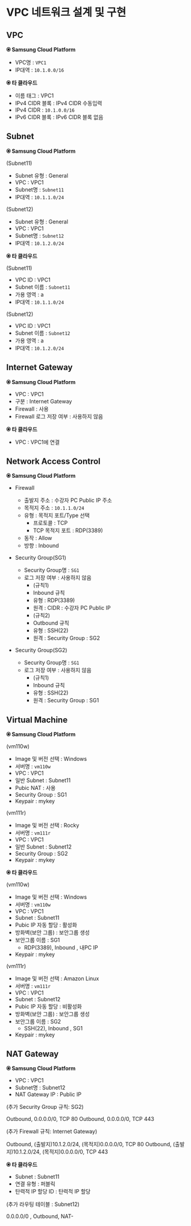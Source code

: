 # VPC 네트워크 설계 및 구현

## VPC 

**&#128906; Samsung Cloud Platform**

- VPC명 : `VPC1`
- IP대역 : `10.1.0.0/16`

**&#128906; 타 클라우드**

- 이름 태그 : VPC1
- IPv4 CIDR 블록 : IPv4 CIDR 수동입력
- IPv4 CIDR : `10.1.0.0/16`
- IPv6 CIDR 블록 : IPv6 CIDR 블록 없음

## Subnet

**&#128906; Samsung Cloud Platform**

(Subnet11)
- Subnet 유형 : General
- VPC : VPC1
- Subnet명 : `Subnet11`
- IP대역 : `10.1.1.0/24`
    
(Subnet12)  
- Subnet 유형 : General
- VPC : VPC1
- Subnet명 : `Subnet12`
- IP대역 : `10.1.2.0/24`
  
**&#128906; 타 클라우드**

(Subnet11)

- VPC ID : VPC1
- Subnet 이름 : `Subnet11`
- 가용 영역 : a
- IP대역 : `10.1.1.0/24`
    
(Subnet12)  

- VPC ID : VPC1
- Subnet 이름 : `Subnet12`
- 가용 영역 : a
- IP대역 : `10.1.2.0/24`

## Internet Gateway

**&#128906; Samsung Cloud Platform**

- VPC : VPC1
- 구분 : Internet Gateway
- Firewall : 사용
- Firewall 로그 저장 여부 : 사용하지 않음
  
**&#128906; 타 클라우드**

- VPC : VPC1에 연결

## Network Access Control

**&#128906; Samsung Cloud Platform**

- Firewall
  - 출발지 주소 : 수강자 PC Public IP 주소
  - 목적지 주소 : `10.1.1.0/24`
  - 유형 : 목적지 포트/Type 선택
     - 프로토콜 : TCP
     - TCP 목적지 포트 : RDP(3389)
  - 동작 : Allow
  - 방향 : Inbound

- Security Group(SG1)
  - Security Group명 : `SG1`
  - 로그 저장 여부 : 사용하지 않음
      - (규칙1)
      - Inbound 규칙
      - 유형 : RDP(3389)
      - 원격 : CIDR : 수강자 PC Public IP
      - (규칙2)
      - Outbound 규칙
      - 유형 : SSH(22)
      - 원격 : Security Group : SG2
    
- Security Group(SG2)
  - Security Group명 : `SG1`
  - 로그 저장 여부 : 사용하지 않음
      - (규칙1)
      - Inbound 규칙
      - 유형 : SSH(22)
      - 원격 : Security Group : SG1
  
## Virtual Machine

**&#128906; Samsung Cloud Platform**

(vm110w)

- Image 및 버전 선택 : Windows
- 서버명 : `vm110w`
- VPC : VPC1
- 일반 Subnet : Subnet11
- Pubic NAT : 사용
- Security Group : SG1
- Keypair : mykey

(vm111r)

- Image 및 버전 선택 : Rocky
- 서버명 : `vm111r`
- VPC : VPC1
- 일반 Subnet : Subnet12
- Security Group : SG2
- Keypair : mykey
  
**&#128906; 타 클라우드**

(vm110w)

- Image 및 버전 선택 : Windows
- 서버명 : `vm110w`
- VPC : VPC1
- Subnet : Subnet11
- Pubic IP 자동 할당 : 활성화
- 방화벽(보안 그룹) : 보안그룹 생성
- 보안그룹 이름 : SG1
  - RDP(3389), Inbound , 내PC IP
- Keypair : mykey

(vm111r)

- Image 및 버전 선택 : Amazon Linux
- 서버명 : `vm111r`
- VPC : VPC1
- Subnet : Subnet12
- Pubic IP 자동 할당 : 비활성화
- 방화벽(보안 그룹) : 보안그룹 생성
- 보안그룹 이름 : SG2
  - SSH(22), Inbound , SG1
- Keypair : mykey

## NAT Gateway 

**&#128906; Samsung Cloud Platform**

- VPC : VPC1
- Subnet명 : Subnet12
- NAT Gateway IP : Public IP

(추가 Security Group 규칙: SG2)

Outbound, 0.0.0.0/0, TCP 80
Outbound, 0.0.0.0/0, TCP 443

(추가 Firewall 규칙: Internet Gateway)

Outbound, (출발지)10.1.2.0/24, (목적지)0.0.0.0/0, TCP 80
Outbound, (출발지)10.1.2.0/24, (목적지)0.0.0.0/0, TCP 443

**&#128906; 타 클라우드**

- Subnet : Subnet11
- 연결 유형 : 퍼블릭
- 탄력적 IP 할당 ID : 탄력적 IP 할당

(추가 라우팅 테이블 : Subnet12)  

0.0.0.0/0 , Outbound, NAT-






